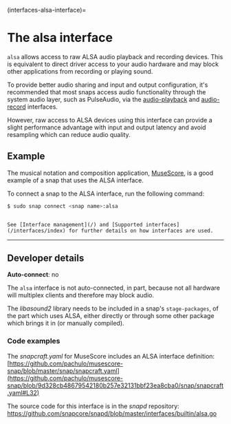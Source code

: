 (interfaces-alsa-interface)=
# The alsa interface

`alsa` allows access to raw ALSA audio playback and recording devices. This is equivalent to direct driver access to your audio hardware and may block other applications from recording or playing sound.

To provide better audio sharing and input and output configuration, it's  recommended that most snaps access audio functionality through the system audio layer, such as PulseAudio, via the [audio-playback](/interfaces/audio-playback-interface) and [audio-record](/interfaces/audio-record-interface) interfaces.

However, raw access to ALSA devices using this interface can provide a slight performance advantage with input and output latency and avoid resampling which can reduce audio quality. 

<h2 id='heading--example'>Example</h2>

The musical notation and composition application, [MuseScore](https://snapcraft.io/musescore), is a good example of a snap that uses the ALSA interface.

To connect a snap to the ALSA interface, run the following command:

```bash
$ sudo snap connect <snap name>:alsa
```

```{tip}

See [Interface management](/) and [Supported interfaces](/interfaces/index) for further details on how interfaces are used.
```

---

<h2 id='heading--dev-details'>Developer details </h2>

**Auto-connect**: no

The `alsa` interface is not auto-connected, in part, because not all hardware will multiplex clients and therefore may block audio.

The _libasound2_ library needs to be included in a snap's `stage-packages`, of the part which uses ALSA, either directly or through some other package which brings it in (or manually compiled).

<h3 id='heading-code'>Code examples</h3>

The _snapcraft.yaml_ for MuseScore includes an ALSA interface definition:
[https://github.com/pachulo/musescore-snap/blob/master/snap/snapcraft.yaml](https://github.com/pachulo/musescore-snap/blob/9d328cb48679542180b257e32131bbf23ea8cba0/snap/snapcraft.yaml#L32)

The source code for this interface is in the *snapd* repository:
<https://github.com/snapcore/snapd/blob/master/interfaces/builtin/alsa.go>

